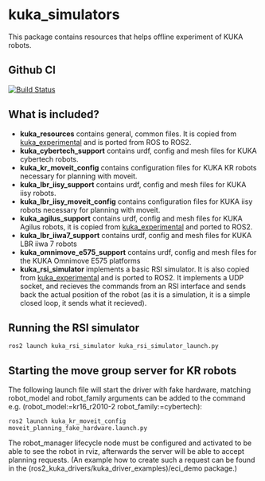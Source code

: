 # kuka_simulators

This package contains resources that helps offline experiment of KUKA robots.

Github CI 
------------
[![Build Status](https://github.com/kroshu/kuka_simulators/workflows/CI/badge.svg?branch=main)](https://github.com/kroshu/kuka_simulators/actions)

## What is included?

- **kuka_resources** contains general, common files. It is copied from [kuka_experimental](https://github.com/ros-industrial/kuka_experimental) and is ported from ROS to ROS2. 
- **kuka_cybertech_support** contains urdf, config and mesh files for KUKA cybertech robots.
- **kuka_kr_moveit_config** contains configuration files for KUKA KR robots necessary for planning with moveit.
- **kuka_lbr_iisy_support** contains urdf, config and mesh files for KUKA iisy robots.
- **kuka_lbr_iisy_moveit_config** contains configuration files for KUKA iisy robots necessary for planning with moveit.
- **kuka_agilus_support** contains urdf, config and mesh files for KUKA Agilus robots, it is copied from [kuka_experimental](https://github.com/ros-industrial/kuka_experimental) and ported to ROS2.
- **kuka_lbr_iiwa7_support** contains urdf, config and mesh files for KUKA LBR iiwa 7 robots
- **kuka_omnimove_e575_support** contains urdf, config and mesh files for the KUKA Omnimove E575 platforms
- **kuka_rsi_simulator** implements a basic RSI simulator. It is also copied from [kuka_experimental](https://github.com/ros-industrial/kuka_experimental) and is ported to ROS2. It implements a UDP socket, and recieves the commands from an RSI interface and sends back the actual position of the robot (as it is a simulation, it is a simple closed loop, it sends what it recieved).


## Running the RSI simulator

```
ros2 launch kuka_rsi_simulator kuka_rsi_simulator_launch.py
```

## Starting the move group server for KR robots

The following launch file will start the driver with fake hardware, matching robot_model and robot_family arguments can be added to the command e.g. (robot_model:=kr16_r2010-2 robot_family:=cybertech):

```
ros2 launch kuka_kr_moveit_config moveit_planning_fake_hardware.launch.py 
```

The robot_manager lifecycle node must be configured and activated to be able to see the robot in rviz, afterwards the server will be able to accept planning requests. (An example how to create such a request can be found in the (ros2_kuka_drivers/kuka_driver_examples)/eci_demo package.)
